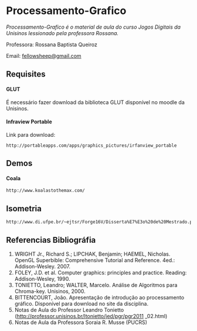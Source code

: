 Processamento-Grafico 
=====================

*Processamento-Grafico é o material de aula do curso Jogos Digitais da Unisinos lessionado pela professora Rossana.*

Professora: Rossana Baptista Queiroz

Email: fellowsheep@gmail.com

## Requisites

#### GLUT

É necessário fazer download da biblioteca GLUT disponível no moodle da Unisinos.

#### Infraview Portable

Link para download:

    http://portableapps.com/apps/graphics_pictures/irfanview_portable

## Demos

#### Coala

    http://www.koalastothemax.com/

## Isometria

    http://www.di.ufpe.br/~ejtsr/Forge16V/Disserta%E7%E3o%20de%20Mestrado.pdf
    
## Referencias Bibliográfia

1. WRIGHT Jr., Richard S.; LIPCHAK, Benjamin; HAEMEL, Nicholas. OpenGL Superbible: Comprehensive Tutorial and Reference. 4ed.: Addison-Wesley. 2007.
2. FOLEY, J.D. et al. Computer graphics: principles and practice. Reading: Addison-Wesley, 1990.
3. TONIETTO, Leandro; WALTER, Marcelo. Análise de Algoritmos para Chroma-key. Unisinos, 2000.
4. BITTENCOURT, João. Apresentação de introdução ao processamento gráfico. Disponível para download no site da disciplina.
5. Notas de Aula do Professor Leandro Tonietto (http://professor.unisinos.br/ltonietto/jed/pgr/pgr2011 _02.html)
6. Notas de Aula da Professora Soraia R. Musse (PUCRS)
